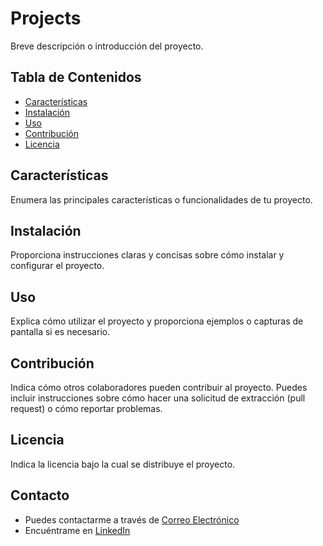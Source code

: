 # Projects

Breve descripción o introducción del proyecto.

## Tabla de Contenidos

- [Características](#características)
- [Instalación](#instalación)
- [Uso](#uso)
- [Contribución](#contribución)
- [Licencia](#licencia)

## Características

Enumera las principales características o funcionalidades de tu proyecto.

## Instalación

Proporciona instrucciones claras y concisas sobre cómo instalar y configurar el proyecto.

## Uso

Explica cómo utilizar el proyecto y proporciona ejemplos o capturas de pantalla si es necesario.

## Contribución

Indica cómo otros colaboradores pueden contribuir al proyecto. Puedes incluir instrucciones sobre cómo hacer una solicitud de extracción (pull request) o cómo reportar problemas.

## Licencia

Indica la licencia bajo la cual se distribuye el proyecto.

## Contacto

- Puedes contactarme a través de [Correo Electrónico](mailto:tuemail@example.com)
- Encuéntrame en [LinkedIn](https://www.linkedin.com/in/tuperfil)
